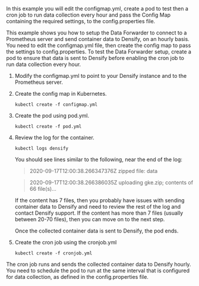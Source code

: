 In this example you will edit the configmap.yml, create a pod to test then a cron job to run data collection every hour and pass the Config Map containing the required settings, to the config.properties file.

This example shows you how to setup the Data Forwarder to connect to a Prometheus server and send container data to Densify, on an hourly basis. You need to edit the configmap.yml file, then create the config map to pass the settings to config.properties. To test the Data Forwarder setup, create a pod to ensure that data is sent to Densify before enabling the cron job to run data collection every hour.

1. Modify the configmap.yml to point to your Densify instance and to the Prometheus server.

2. Create the config map in Kubernetes.
    
    `kubectl create -f configmap.yml`
	
3. Create the pod using pod.yml.
    
    `kubectl create -f pod.yml`
	
4. Review the log for the container.
	
	`kubectl logs densify`
	
	You should see lines similar to the following, near the end of the log:
	
	> 2020-09-17T12:00:38.266347376Z 	zipped file: data
	
	> 2020-09-17T12:00:38.266386035Z 	uploading gke.zip; contents of 66 file(s)...
	
	If the content has 7 files, then you probably have issues with sending container data to Densify and need to review the rest of the log and contact Densify support. If the content has more than 7 files (usually between 20-70 files), then you can move on to the next step.
	
	Once the collected container data is sent to Densify, the pod ends.
		
5. Create the cron job using the cronjob.yml 
    
    `kubectl create -f cronjob.yml`

The cron job runs and sends the collected container data to Densify hourly.
You need to schedule the pod to run at the same interval that is configured for data collection, as defined in the config.properties file.

